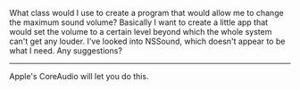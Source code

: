 What class would I use to create a program that would allow me to change the maximum sound volume?  Basically I want to create a little app that would set the volume to a certain level beyond which the whole system can't get any louder.   I've looked into NSSound, which doesn't appear to be what I need.  Any suggestions? 

----

Apple's CoreAudio will let you do this.
